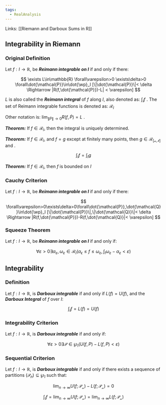 ```yaml
---
tags:
  - RealAnalysis
---
```

Links: [[Riemann and Darboux Sums in R]]

## Integrability in Riemann

### Original Definition

Let $f: I \to\mathbb{R},$ be _**Reimann integrable on $I$**_ if and only if there:

$$ \exists L\in\mathbb{R} \forall\varepsilon>0 \exists\delta>0 \forall\dot{\mathcal{P}}\in\dot{\wp}_I [\|\dot{\mathcal{P}}\|< \delta \Rightarrow |R(f,\dot{\mathcal{P}})-L| < \varepsilon] $$

$L$ is also called the _**Reimann integral**_ of $f$ along $I$, also denoted as: $\int_If$ . The set of Reimann integrable functions is denoted as: $\mathcal{R}_I$

Other notation is: $\lim_{\|\dot{P}\|\to 0}R(f,\dot{P}) = L$ .

_**Theorem:**_ If $f \in \mathcal{R}_I$, then the integral is uniquely determined.

_**Theorem:**_ If $f \in\mathcal{R}_I$, and $f=g$ except at finitely many points, then $g \in\mathcal{R_{[a,b]}}$ and .

$$ \int_If = \int_Ig $$

_**Theorem:**_ If $f\in\mathcal{R}_I$, then $f$ is bounded on $I$

### Cauchy Criterion

Let $f: I \to\mathbb{R},$ be _**Reimann integrable on $I$**_ if and only if there:

$$ \forall\varepsilon>0\exists\delta>0\forall\dot{\mathcal{P}},\dot{\mathcal{Q}}\in\dot{\wp}_I [\|\dot{\mathcal{P}}\|,\|\dot{\mathcal{Q}}\|< \delta \Rightarrow |R(f,\dot{\mathcal{P}})-R(f,\dot{\mathcal{Q}}|< \varepsilon] $$

### Squeeze Theorem

Let $f: I \to\mathbb{R},$ be _**Reimann integrable on $I$**_ if and only if:

$$ \forall\varepsilon>0\exists\alpha_\varepsilon, \omega_\varepsilon\in\mathcal{R}_I\left(\alpha_\epsilon\leq f\leq\omega_\varepsilon, \int_I\omega_\varepsilon-\alpha_\varepsilon < \varepsilon\right) $$
## Integrability

### Definition

Let $f:I\to\mathbb{R}$, is _**Darboux integrable**_ if and only if $L(f) = U(f)$, and the _**Darboux Integral**_ of $f$ over $I$:

$$ \int_I f = L(f) = U(f) $$

### Integrability Criterion

Let $f:I\to\mathbb{R}$, is _**Darboux integrable**_ if and only if:

$$ \forall\varepsilon>0\exists\mathcal{P}\in\wp_I(U(f,P) - L(f,P)<\varepsilon) $$

### Sequential Criterion

Let $f:I\to\mathbb{R}$, is _**Darboux integrable**_ if and only if there exists a sequence of partitions $(\mathcal{P}_n) \subseteq \wp_I$ such that:

$$ \lim_{n\to\infty}U(f;\mathcal{P_n})-L(f;\mathcal{P_n}) = 0 $$

$$ \int_I f= \lim_{n \to\infty} U(f;\mathcal{P_n}) = \lim_{n \to\infty} L(f;\mathcal{P_n}) $$